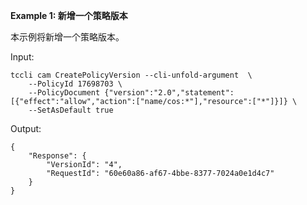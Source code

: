 **Example 1: 新增一个策略版本**

本示例将新增一个策略版本。

Input: 

```
tccli cam CreatePolicyVersion --cli-unfold-argument  \
    --PolicyId 17698703 \
    --PolicyDocument {"version":"2.0","statement":[{"effect":"allow","action":["name/cos:*"],"resource":["*"]}]} \
    --SetAsDefault true
```

Output: 
```
{
    "Response": {
        "VersionId": "4",
        "RequestId": "60e60a86-af67-4bbe-8377-7024a0e1d4c7"
    }
}
```

